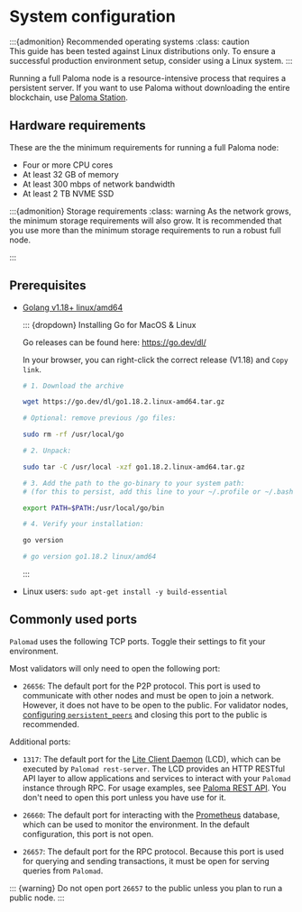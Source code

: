 # System configuration

:::{admonition} Recommended operating systems
:class: caution  
This guide has been tested against Linux distributions only. To ensure a successful production environment setup, consider using a Linux system.
:::

Running a full Paloma node is a resource-intensive process that requires a persistent server. If you want to use Paloma without downloading the entire blockchain, use [Paloma Station](https://station.Paloma.money/).

## Hardware requirements

These are the the minimum requirements for running a full Paloma node:

- Four or more CPU cores
- At least 32 GB of memory
- At least 300 mbps of network bandwidth
- At least 2 TB NVME SSD

:::{admonition} Storage requirements
:class: warning
As the network grows, the minimum storage requirements will also grow. It is recommended that you use more than the minimum storage requirements to run a robust full node.

:::

## Prerequisites

- [Golang v1.18+ linux/amd64](https://go.dev/dl/)

  ::: {dropdown} Installing Go for MacOS & Linux

  Go releases can be found here: [ https://go.dev/dl/ ](https://go.dev/dl/)

  In your browser, you can right-click the correct release (V1.18) and `Copy link`.

  ```bash
  # 1. Download the archive

  wget https://go.dev/dl/go1.18.2.linux-amd64.tar.gz

  # Optional: remove previous /go files:

  sudo rm -rf /usr/local/go

  # 2. Unpack:

  sudo tar -C /usr/local -xzf go1.18.2.linux-amd64.tar.gz

  # 3. Add the path to the go-binary to your system path:
  # (for this to persist, add this line to your ~/.profile or ~/.bashrc or  ~/.zshrc)

  export PATH=$PATH:/usr/local/go/bin

  # 4. Verify your installation:

  go version

  # go version go1.18.2 linux/amd64

  ```

  :::

- Linux users: `sudo apt-get install -y build-essential`

## Commonly used ports

`Palomad` uses the following TCP ports. Toggle their settings to fit your environment.

Most validators will only need to open the following port:

- `26656`: The default port for the P2P protocol. This port is used to communicate with other nodes and must be open to join a network. However, it does not have to be open to the public. For validator nodes, [configuring `persistent_peers`](updates-and-additional.md#additional-settings) and closing this port to the public is recommended.

Additional ports:

- `1317`: The default port for the [Lite Client Daemon](../../develop/guides/start-lcd.md) (LCD), which can be executed by `Palomad rest-server`. The LCD provides an HTTP RESTful API layer to allow applications and services to interact with your `Palomad` instance through RPC. For usage examples, see [Paloma REST API](https://lcd.Paloma.dev/swagger/). You don't need to open this port unless you have use for it.

- `26660`: The default port for interacting with the [Prometheus](https://prometheus.io) database, which can be used to monitor the environment. In the default configuration, this port is not open.

- `26657`: The default port for the RPC protocol. Because this port is used for querying and sending transactions, it must be open for serving queries from `Palomad`.

::: {warning}
Do not open port `26657` to the public unless you plan to run a public node.
:::
